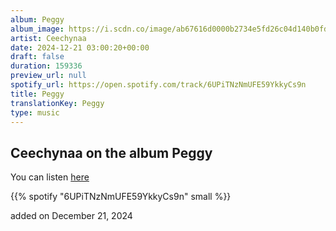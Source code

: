 ```yaml
---
album: Peggy
album_image: https://i.scdn.co/image/ab67616d0000b2734e5fd26c04d140b0fd02e48d
artist: Ceechynaa
date: 2024-12-21 03:00:20+00:00
draft: false
duration: 159336
preview_url: null
spotify_url: https://open.spotify.com/track/6UPiTNzNmUFE59YkkyCs9n
title: Peggy
translationKey: Peggy
type: music
---
```


## Ceechynaa on the album Peggy

You can listen [here](https://open.spotify.com/track/6UPiTNzNmUFE59YkkyCs9n)

{{% spotify "6UPiTNzNmUFE59YkkyCs9n" small %}}

added on December 21, 2024